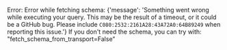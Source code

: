 Error: Error while fetching schema: {'message': 'Something went wrong while executing your query. This may be the result of a timeout, or it could be a GitHub bug. Please include `C080:2532:2161A28:43A72A0:64B89249` when reporting this issue.'}
If you don't need the schema, you can try with: "fetch_schema_from_transport=False"
